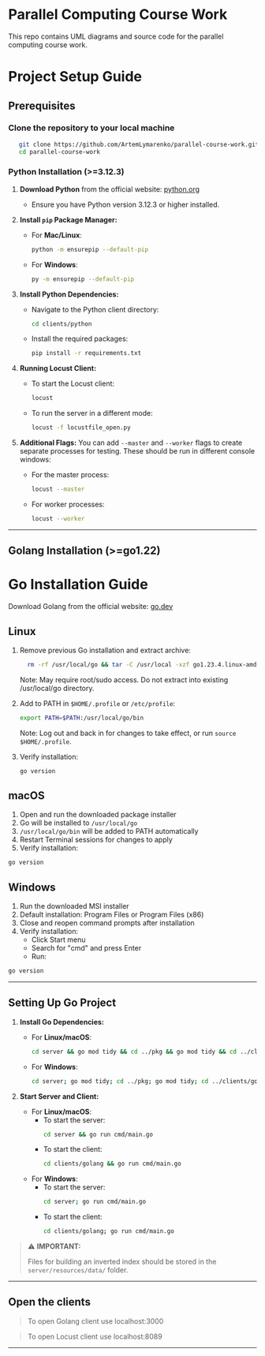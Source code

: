 # Parallel Computing Course Work

This repo contains UML diagrams and source code for the parallel computing course work.

# Project Setup Guide

## Prerequisites

### Clone the repository to your local machine
```bash
   git clone https://github.com/ArtemLymarenko/parallel-course-work.git 
   cd parallel-course-work
```

### Python Installation (>=3.12.3)
1. **Download Python** from the official website: [python.org](https://www.python.org/downloads/)
    - Ensure you have Python version 3.12.3 or higher installed.

2. **Install `pip` Package Manager:**
    - For **Mac/Linux**:
      ```bash
      python -m ensurepip --default-pip
      ```
    - For **Windows**:
      ```bash
      py -m ensurepip --default-pip
      ```

3. **Install Python Dependencies:**
    - Navigate to the Python client directory:
      ```bash
      cd clients/python
      ```
    - Install the required packages:
      ```bash
      pip install -r requirements.txt
      ```

4. **Running Locust Client:**
    - To start the Locust client:
      ```bash
      locust
      ```
    - To run the server in a different mode:
      ```bash
      locust -f locustfile_open.py
      ```

5. **Additional Flags:**
   You can add `--master` and `--worker` flags to create separate processes for testing. These should be run in different console windows:
    - For the master process:
      ```bash
      locust --master
      ```
    - For worker processes:
      ```bash
      locust --worker
      ```

---

## Golang Installation (>=go1.22) 

# Go Installation Guide

Download Golang from the official website: [go.dev](https://go.dev/dl/)

## Linux

1. Remove previous Go installation and extract archive:
   ```bash
     rm -rf /usr/local/go && tar -C /usr/local -xzf go1.23.4.linux-amd64.tar.gz
   ```
   Note: May require root/sudo access. Do not extract into existing /usr/local/go directory.

2. Add to PATH in `$HOME/.profile` or `/etc/profile`:
   ```bash
   export PATH=$PATH:/usr/local/go/bin
   ```
   Note: Log out and back in for changes to take effect, or run `source $HOME/.profile`.

3. Verify installation:
   ```bash
   go version
   ```

## macOS
   1. Open and run the downloaded package installer
   2. Go will be installed to `/usr/local/go`
   3. `/usr/local/go/bin` will be added to PATH automatically
   4. Restart Terminal sessions for changes to apply
   5. Verify installation:
   ```bash
   go version
   ```

## Windows
   1. Run the downloaded MSI installer
   2. Default installation: Program Files or Program Files (x86)
   3. Close and reopen command prompts after installation
   4. Verify installation:
       - Click Start menu
       - Search for "cmd" and press Enter
       - Run:
   ```bash
   go version
   ```
---

## Setting Up Go Project

1. **Install Go Dependencies:**
    - For **Linux/macOS**:
      ```bash
      cd server && go mod tidy && cd ../pkg && go mod tidy && cd ../clients/golang && go mod tidy && cd ../..
      ```
    - For **Windows**:
      ```bash
      cd server; go mod tidy; cd ../pkg; go mod tidy; cd ../clients/golang; go mod tidy; cd ../..
      ```

2. **Start Server and Client:**
    - For **Linux/macOS**:
        - To start the server:
          ```bash
          cd server && go run cmd/main.go
          ```
        - To start the client:
          ```bash
          cd clients/golang && go run cmd/main.go
          ```
    - For **Windows**:
        - To start the server:
          ```bash
          cd server; go run cmd/main.go
          ```
        - To start the client:
          ```bash
          cd clients/golang; go run cmd/main.go
          
          ```

>⚠️ **IMPORTANT:**
>
> Files for building an inverted index should be stored in the ```server/resources/data/``` folder.

---
## Open the clients

> To open Golang client use localhost:3000

> To open Locust client use localhost:8089
---
